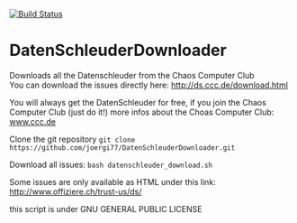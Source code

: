 [![Build Status](https://travis-ci.org/joergi/DatenSchleuderDownloader.svg?branch=master)](https://travis-ci.org/joergi/DatenSchleuderDownloader)
# DatenSchleuderDownloader
Downloads all the Datenschleuder from the Chaos Computer Club     
You can download the issues directly here: http://ds.ccc.de/download.html


You will always get the DatenSchleuder for free, if you join the Chaos Computer Club (just do it!) 
more infos about the Choas Computer Club: www.ccc.de

Clone the git repository
  `git clone https://github.com/joergi77/DatenSchleuderDownloader.git`
  
Download all issues:
  `bash datenschleuder_download.sh`

Some issues are only available as HTML under this link:
http://www.offiziere.ch/trust-us/ds/

this script is under GNU GENERAL PUBLIC LICENSE 
